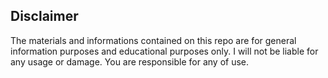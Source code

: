 ## Disclaimer
The materials and informations contained on this repo are for general information purposes and educational purposes only. I will not be liable for any usage or damage. You are responsible for any of use.